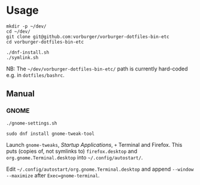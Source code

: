 # Usage

    mkdir -p ~/dev/
    cd ~/dev/
    git clone git@github.com:vorburger/vorburger-dotfiles-bin-etc
    cd vorburger-dotfiles-bin-etc

    ./dnf-install.sh
    ./symlink.sh

NB: The `~/dev/vorburger-dotfiles-bin-etc/` path is currently hard-coded e.g. in `dotfiles/bashrc`.


## Manual

### GNOME

    ./gnome-settings.sh

    sudo dnf install gnome-tweak-tool

Launch `gnome-tweaks`, _Startup Applications_, `+` Terminal and Firefox.
This puts (copies of, not symlinks to) `firefox.desktop` and `org.gnome.Terminal.desktop` into `~/.config/autostart/`.

Edit `~/.config/autostart/org.gnome.Terminal.desktop` and append `--window --maximize` after `Exec=gnome-terminal`.
